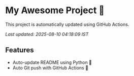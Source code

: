 # My Awesome Project 🚀

This project is automatically updated using GitHub Actions.

_Last updated: 2025-08-10 04:18:09 IST_

## Features
- Auto-update README using Python 🐍
- Auto Git push with GitHub Actions 🤖
